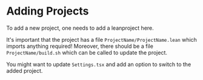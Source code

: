 # Adding Projects

To add a new project, one needs to add a leanproject here.

It's important that the project has a file `ProjectName/ProjectName.lean` which imports
anything required! Moreover, there should be a file `ProjectName/build.sh` which
can be called to update the project.

You might want to update `Settings.tsx` and add an option to switch to the added
project.
